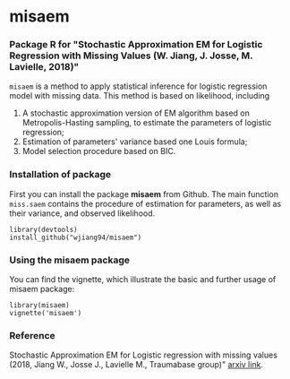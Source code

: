 # misaem
### Package R for "Stochastic Approximation EM for Logistic Regression with Missing Values (W. Jiang, J. Josse, M. Lavielle, 2018)"

`misaem` is a method to apply statistical inference for logistic regression model with missing data. This method is based on likelihood, including 
1. A stochastic approximation version of EM algorithm based on Metropolis-Hasting sampling, to estimate the parameters of logistic regression;
2. Estimation of parameters' variance based one Louis formula;
3. Model selection procedure based on BIC.

### Installation of package 
First you can install the package **misaem** from Github. The main function `miss.saem` contains the procedure of estimation for parameters, as well as their variance, and observed likelihood.
```{r}
library(devtools)
install_github("wjiang94/misaem")
 ```
### Using the misaem package
You can find the vignette, which illustrate the basic and further usage of misaem package:
```{r}
library(misaem)
vignette('misaem')
 ```

### Reference
Stochastic Approximation EM for Logistic regression with missing values (2018, Jiang W., Josse J., Lavielle M., Traumabase group)" [arxiv link](https://arxiv.org/abs/1805.04602).


